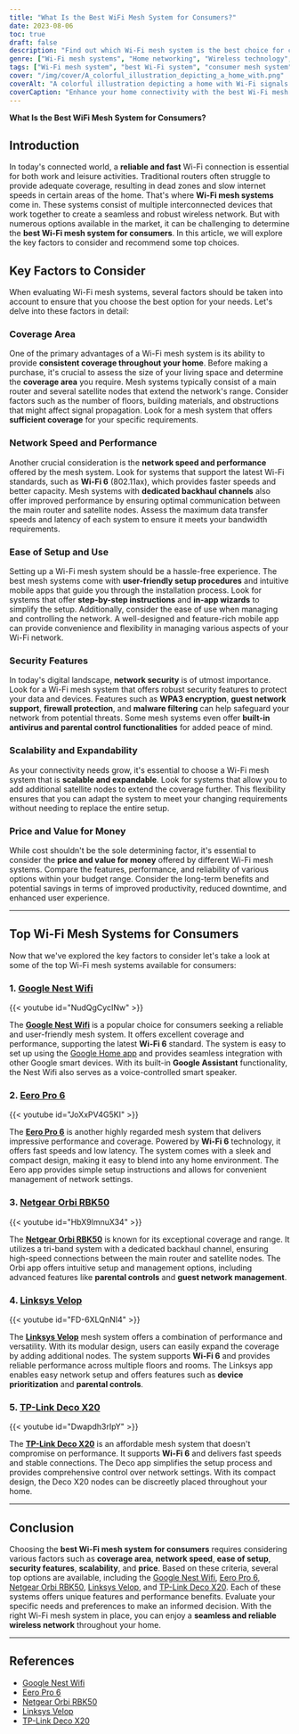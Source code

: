 ```yaml
---
title: "What Is the Best WiFi Mesh System for Consumers?"
date: 2023-08-06
toc: true
draft: false
description: "Find out which Wi-Fi mesh system is the best choice for consumers, offering reliable coverage, fast speeds, and user-friendly features."
genre: ["Wi-Fi mesh systems", "Home networking", "Wireless technology", "Internet connectivity", "Consumer electronics", "Smart homes", "Networking devices", "Internet of Things (IoT)", "Wireless routers", "Home connectivity"]
tags: ["Wi-Fi mesh system", "best Wi-Fi system", "consumer mesh system", "wireless network", "coverage area", "network performance", "setup and installation", "network security", "scalability and expandability", "price and value", "Google Nest Wifi", "Eero Pro 6", "Netgear Orbi RBK50", "Linksys Velop", "TP-Link Deco X20", "Wi-Fi 6", "network speed", "user-friendly setup", "security features", "scalable mesh system", "affordable mesh system", "home networking", "Internet connectivity", "smart home devices", "parental controls", "fast and stable connection", "seamless wireless network", "home connectivity"]
cover: "/img/cover/A_colorful_illustration_depicting_a_home_with.png"
coverAlt: "A colorful illustration depicting a home with Wi-Fi signals spreading throughout the rooms, symbolizing the coverage and connectivity of a Wi-Fi mesh system."
coverCaption: "Enhance your home connectivity with the best Wi-Fi mesh system."
---
```


**What Is the Best WiFi Mesh System for Consumers?**

## Introduction

In today's connected world, a **reliable and fast** Wi-Fi connection is essential for both work and leisure activities. Traditional routers often struggle to provide adequate coverage, resulting in dead zones and slow internet speeds in certain areas of the home. That's where **Wi-Fi mesh systems** come in. These systems consist of multiple interconnected devices that work together to create a seamless and robust wireless network. But with numerous options available in the market, it can be challenging to determine the **best Wi-Fi mesh system for consumers**. In this article, we will explore the key factors to consider and recommend some top choices.

## Key Factors to Consider

When evaluating Wi-Fi mesh systems, several factors should be taken into account to ensure that you choose the best option for your needs. Let's delve into these factors in detail:

### Coverage Area

One of the primary advantages of a Wi-Fi mesh system is its ability to provide **consistent coverage throughout your home**. Before making a purchase, it's crucial to assess the size of your living space and determine the **coverage area** you require. Mesh systems typically consist of a main router and several satellite nodes that extend the network's range. Consider factors such as the number of floors, building materials, and obstructions that might affect signal propagation. Look for a mesh system that offers **sufficient coverage** for your specific requirements.

### Network Speed and Performance

Another crucial consideration is the **network speed and performance** offered by the mesh system. Look for systems that support the latest Wi-Fi standards, such as **Wi-Fi 6** (802.11ax), which provides faster speeds and better capacity. Mesh systems with **dedicated backhaul channels** also offer improved performance by ensuring optimal communication between the main router and satellite nodes. Assess the maximum data transfer speeds and latency of each system to ensure it meets your bandwidth requirements.

### Ease of Setup and Use

Setting up a Wi-Fi mesh system should be a hassle-free experience. The best mesh systems come with **user-friendly setup procedures** and intuitive mobile apps that guide you through the installation process. Look for systems that offer **step-by-step instructions** and **in-app wizards** to simplify the setup. Additionally, consider the ease of use when managing and controlling the network. A well-designed and feature-rich mobile app can provide convenience and flexibility in managing various aspects of your Wi-Fi network.

### Security Features

In today's digital landscape, **network security** is of utmost importance. Look for a Wi-Fi mesh system that offers robust security features to protect your data and devices. Features such as **WPA3 encryption**, **guest network support**, **firewall protection**, and **malware filtering** can help safeguard your network from potential threats. Some mesh systems even offer **built-in antivirus and parental control functionalities** for added peace of mind.

### Scalability and Expandability

As your connectivity needs grow, it's essential to choose a Wi-Fi mesh system that is **scalable and expandable**. Look for systems that allow you to add additional satellite nodes to extend the coverage further. This flexibility ensures that you can adapt the system to meet your changing requirements without needing to replace the entire setup.

### Price and Value for Money

While cost shouldn't be the sole determining factor, it's essential to consider the **price and value for money** offered by different Wi-Fi mesh systems. Compare the features, performance, and reliability of various options within your budget range. Consider the long-term benefits and potential savings in terms of improved productivity, reduced downtime, and enhanced user experience.

______

## Top Wi-Fi Mesh Systems for Consumers

Now that we've explored the key factors to consider let's take a look at some of the top Wi-Fi mesh systems available for consumers:

### 1. [**Google Nest Wifi**](https://amzn.to/3O87xvV)

{{< youtube id="NudQgCycINw" >}}

The [**Google Nest Wifi**](https://amzn.to/3O87xvV) is a popular choice for consumers seeking a reliable and user-friendly mesh system. It offers excellent coverage and performance, supporting the latest **Wi-Fi 6** standard. The system is easy to set up using the [Google Home app](https://play.google.com/store/apps/details?id=com.google.android.apps.chromecast.app) and provides seamless integration with other Google smart devices. With its built-in **Google Assistant** functionality, the Nest Wifi also serves as a voice-controlled smart speaker. 

### 2. [**Eero Pro 6**](https://amzn.to/3POxXEa)

{{< youtube id="JoXxPV4G5KI" >}}

The [**Eero Pro 6**](https://amzn.to/3POxXEa) is another highly regarded mesh system that delivers impressive performance and coverage. Powered by **Wi-Fi 6** technology, it offers fast speeds and low latency. The system comes with a sleek and compact design, making it easy to blend into any home environment. The Eero app provides simple setup instructions and allows for convenient management of network settings.

### 3. [**Netgear Orbi RBK50**](https://amzn.to/3PQbG9e)

{{< youtube id="HbX9lmnuX34" >}}

The [**Netgear Orbi RBK50**](https://amzn.to/3PQbG9e) is known for its exceptional coverage and range. It utilizes a tri-band system with a dedicated backhaul channel, ensuring high-speed connections between the main router and satellite nodes. The Orbi app offers intuitive setup and management options, including advanced features like **parental controls** and **guest network management**.

### 4. [**Linksys Velop**](https://amzn.to/43j6jSU)

{{< youtube id="FD-6XLQnNI4" >}}

The [**Linksys Velop**](https://amzn.to/43j6jSU) mesh system offers a combination of performance and versatility. With its modular design, users can easily expand the coverage by adding additional nodes. The system supports **Wi-Fi 6** and provides reliable performance across multiple floors and rooms. The Linksys app enables easy network setup and offers features such as **device prioritization** and **parental controls**.

### 5. [**TP-Link Deco X20**](https://amzn.to/43ioNmK)

{{< youtube id="Dwapdh3rIpY" >}}

The [**TP-Link Deco X20**](https://amzn.to/43ioNmK) is an affordable mesh system that doesn't compromise on performance. It supports **Wi-Fi 6** and delivers fast speeds and stable connections. The Deco app simplifies the setup process and provides comprehensive control over network settings. With its compact design, the Deco X20 nodes can be discreetly placed throughout your home.

______

## Conclusion

Choosing the **best Wi-Fi mesh system for consumers** requires considering various factors such as **coverage area**, **network speed**, **ease of setup**, **security features**, **scalability**, and **price**. Based on these criteria, several top options are available, including the [Google Nest Wifi](https://amzn.to/3O87xvV), [Eero Pro 6](https://amzn.to/3POxXEa), [Netgear Orbi RBK50](https://amzn.to/3PQbG9e), [Linksys Velop](https://amzn.to/43j6jSU), and [TP-Link Deco X20](https://amzn.to/43ioNmK). Each of these systems offers unique features and performance benefits. Evaluate your specific needs and preferences to make an informed decision. With the right Wi-Fi mesh system in place, you can enjoy a **seamless and reliable wireless network** throughout your home.

______

## References
- [Google Nest Wifi](https://store.google.com/us/product/nest_wifi)
- [Eero Pro 6](https://eero.com/pro-6)
- [Netgear Orbi RBK50](https://www.netgear.com/orbi/rbk50.aspx)
- [Linksys Velop](https://www.linksys.com/us/velop/)
- [TP-Link Deco X20](https://www.tp-link.com/us/home-networking/deco/deco-x20/)
